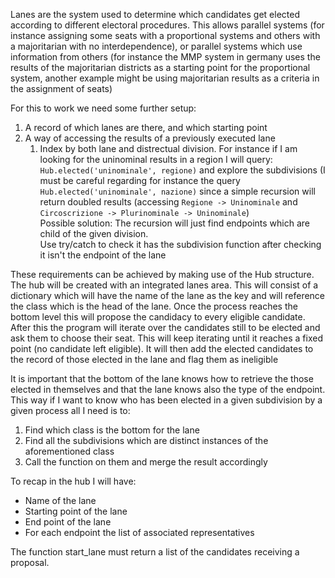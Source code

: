 Lanes are the system used to determine which candidates get elected according to different electoral procedures. This
 allows parallel systems (for instance assigning some seats with a proportional systems and others with a
  majoritarian with no interdependence), or parallel systems which use information from others (for instance the
   MMP system in germany uses the results of the majoritarian districts as a starting point for the proportional
    system, another example might be using majoritarian results as a criteria in the assignment of seats)

For this to work we need some further setup:
1. A record of which lanes are there, and which starting point
2. A way of accessing the results of a previously executed lane
    1. Index by both lane and distrectual division. For instance if I am looking for the uninominal results in a
     region I will query: `Hub.elected('uninominale', regione)` and explore the subdivisions (I must be careful
      regarding for instance the query `Hub.elected('uninominale', nazione)` since a simple recursion will return
       doubled results (accessing `Regione -> Uninominale` and `Circoscrizione -> Plurinominale -> Uninominale`)  
       Possible solution: The recursion will just find endpoints which are child of the given division.  
       Use try/catch to check it has the subdivision function after checking it isn't the endpoint of the lane

These requirements can be achieved by making use of the Hub structure. The hub will be created with an integrated
 lanes area. This will consist of a dictionary which will have the name of the lane as the key and will reference the
  class which is the head of the lane. Once the process reaches the bottom level this will propose the candidacy to
   every eligible candidate. After this the program will iterate over the candidates still to be elected and ask them
    to choose their seat. This will keep iterating until it reaches a fixed point (no candidate left eligible). It
     will then add the elected candidates to the record of those elected in the lane and flag them as ineligible
 
It is important that the bottom of the lane knows how to retrieve the those elected in themselves and that the lane
 knows also the type of the endpoint. This way if I want to know who has been elected in a given subdivision by a
  given process all I need is to:
  1. Find which class is the bottom for the lane
  2. Find all the subdivisions which are distinct instances of the aforementioned class
  3. Call the function on them and merge the result accordingly

To recap in the hub I will have:
+ Name of the lane
+ Starting point of the lane
+ End point of the lane
+ For each endpoint the list of associated representatives

The function start_lane must return a list of the candidates receiving a proposal.